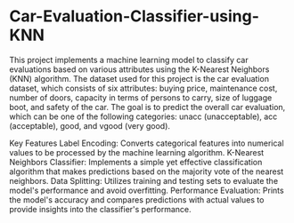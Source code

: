 # Car-Evaluation-Classifier-using-KNN
This project implements a machine learning model to classify car evaluations based on various attributes using the K-Nearest Neighbors (KNN) algorithm. The dataset used for this project is the car evaluation dataset, which consists of six attributes: buying price, maintenance cost, number of doors, capacity in terms of persons to carry, size of luggage boot, and safety of the car. The goal is to predict the overall car evaluation, which can be one of the following categories: unacc (unacceptable), acc (acceptable), good, and vgood (very good).

Key Features
Label Encoding: Converts categorical features into numerical values to be processed by the machine learning algorithm.
K-Nearest Neighbors Classifier: Implements a simple yet effective classification algorithm that makes predictions based on the majority vote of the nearest neighbors.
Data Splitting: Utilizes training and testing sets to evaluate the model's performance and avoid overfitting.
Performance Evaluation: Prints the model's accuracy and compares predictions with actual values to provide insights into the classifier's performance.
